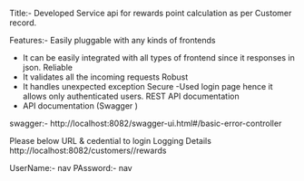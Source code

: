 Title:-
Developed Service api for rewards point calculation as per Customer record.

Features:-
Easily pluggable with any kinds of frontends
- It can be easily integrated with all types of frontend since it responses in json.
  Reliable
- It validates all the incoming requests
  Robust
- It handles  unexpected exception
  Secure
  -Used login page hence it  allows only authenticated users.
  REST API documentation
- API documentation (Swagger )

swagger:-
http://localhost:8082/swagger-ui.html#/basic-error-controller


Please below URL & cedential to login
Logging Details
http://localhost:8082/customers/<CustomerID>/rewards

UserName:- nav
PAssword:- nav



